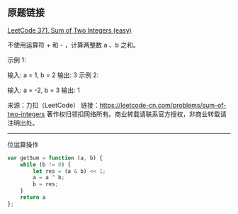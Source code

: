 ## 原题链接

[LeetCode 371. Sum of Two Integers (easy)](https://leetcode-cn.com/problems/sum-of-two-integers/)


不使用运算符 + 和 - ​​​​​​​，计算两整数 ​​​​​​​a 、b ​​​​​​​之和。

示例 1:

输入: a = 1, b = 2
输出: 3
示例 2:

输入: a = -2, b = 3
输出: 1

来源：力扣（LeetCode）
链接：https://leetcode-cn.com/problems/sum-of-two-integers
著作权归领扣网络所有。商业转载请联系官方授权，非商业转载请注明出处。

---

位运算操作

```javascript
var getSum = function (a, b) {
    while (b != 0) {
        let res = (a & b) << 1;
        a = a ^ b;
        b = res;
    }
    return a
};
```
